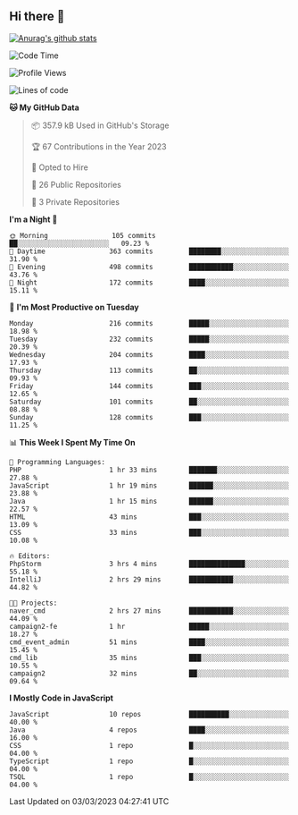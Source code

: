## Hi there 👋

[![Anurag's github stats](https://github-readme-stats.vercel.app/api?username=Songwonseok)](https://github.com/anuraghazra/github-readme-stats)



<!--START_SECTION:waka-->
![Code Time](http://img.shields.io/badge/Code%20Time-2%2C103%20hrs%2059%20mins-blue)

![Profile Views](http://img.shields.io/badge/Profile%20Views-2-blue)

![Lines of code](https://img.shields.io/badge/From%20Hello%20World%20I%27ve%20Written--19.0%20million%20lines%20of%20code-blue)

**🐱 My GitHub Data** 

> 📦 357.9 kB Used in GitHub's Storage 
 > 
> 🏆 67 Contributions in the Year 2023
 > 
> 💼 Opted to Hire
 > 
> 📜 26 Public Repositories 
 > 
> 🔑 3 Private Repositories 
 > 
**I'm a Night 🦉** 

```text
🌞 Morning                105 commits         ██░░░░░░░░░░░░░░░░░░░░░░░   09.23 % 
🌆 Daytime                363 commits         ████████░░░░░░░░░░░░░░░░░   31.90 % 
🌃 Evening                498 commits         ███████████░░░░░░░░░░░░░░   43.76 % 
🌙 Night                  172 commits         ████░░░░░░░░░░░░░░░░░░░░░   15.11 % 
```
📅 **I'm Most Productive on Tuesday** 

```text
Monday                   216 commits         █████░░░░░░░░░░░░░░░░░░░░   18.98 % 
Tuesday                  232 commits         █████░░░░░░░░░░░░░░░░░░░░   20.39 % 
Wednesday                204 commits         ████░░░░░░░░░░░░░░░░░░░░░   17.93 % 
Thursday                 113 commits         ██░░░░░░░░░░░░░░░░░░░░░░░   09.93 % 
Friday                   144 commits         ███░░░░░░░░░░░░░░░░░░░░░░   12.65 % 
Saturday                 101 commits         ██░░░░░░░░░░░░░░░░░░░░░░░   08.88 % 
Sunday                   128 commits         ███░░░░░░░░░░░░░░░░░░░░░░   11.25 % 
```


📊 **This Week I Spent My Time On** 

```text
💬 Programming Languages: 
PHP                      1 hr 33 mins        ███████░░░░░░░░░░░░░░░░░░   27.88 % 
JavaScript               1 hr 19 mins        ██████░░░░░░░░░░░░░░░░░░░   23.88 % 
Java                     1 hr 15 mins        ██████░░░░░░░░░░░░░░░░░░░   22.57 % 
HTML                     43 mins             ███░░░░░░░░░░░░░░░░░░░░░░   13.09 % 
CSS                      33 mins             ███░░░░░░░░░░░░░░░░░░░░░░   10.08 % 

🔥 Editors: 
PhpStorm                 3 hrs 4 mins        ██████████████░░░░░░░░░░░   55.18 % 
IntelliJ                 2 hrs 29 mins       ███████████░░░░░░░░░░░░░░   44.82 % 

🐱‍💻 Projects: 
naver_cmd                2 hrs 27 mins       ███████████░░░░░░░░░░░░░░   44.09 % 
campaign2-fe             1 hr                █████░░░░░░░░░░░░░░░░░░░░   18.27 % 
cmd_event_admin          51 mins             ████░░░░░░░░░░░░░░░░░░░░░   15.45 % 
cmd_lib                  35 mins             ███░░░░░░░░░░░░░░░░░░░░░░   10.55 % 
campaign2                32 mins             ██░░░░░░░░░░░░░░░░░░░░░░░   09.64 % 
```

**I Mostly Code in JavaScript** 

```text
JavaScript               10 repos            ██████████░░░░░░░░░░░░░░░   40.00 % 
Java                     4 repos             ████░░░░░░░░░░░░░░░░░░░░░   16.00 % 
CSS                      1 repo              █░░░░░░░░░░░░░░░░░░░░░░░░   04.00 % 
TypeScript               1 repo              █░░░░░░░░░░░░░░░░░░░░░░░░   04.00 % 
TSQL                     1 repo              █░░░░░░░░░░░░░░░░░░░░░░░░   04.00 % 
```




 Last Updated on 03/03/2023 04:27:41 UTC
<!--END_SECTION:waka-->
